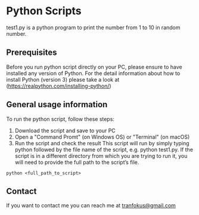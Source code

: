 # Python Scripts

test1.py is a python program to print the number from 1 to 10 in random number.

## Prerequisites
Before you run python script directly on your PC, please ensure to have installed any version of Python.
For the detail information about how to install Python (version 3) please take a look at (https://realpython.com/installing-python/)

## General usage information
To run the python script, follow these steps:
1. Download the script and save to your PC
2. Open a "Command Promt" (on Windows OS) or "Terminal" (on macOS)
3. Run the script and check the result
This script will run by simply typing python followed by the file name of the script, e.g. python test1.py.
If the script is in a different directory from which you are trying to run it, you will need to provide the full path to the script’s file.

```
python <full_path_to_script>
```

## Contact

If you want to contact me you can reach me at tranfokus@gmail.com
